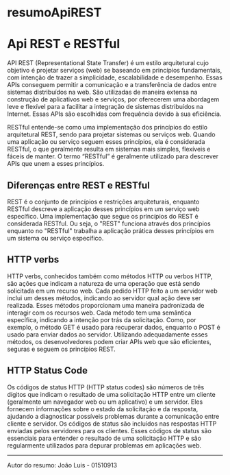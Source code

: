 # resumoApiREST

# Api REST e RESTful

API REST (Representational State Transfer) é um estilo arquitetural cujo objetivo é projetar serviços (web) se baseando em princípios fundamentais, com intenção de trazer a simplicidade, escalabilidade e desempenho. Essas APIs conseguem permitir a comunicação e a transferência de dados entre sistemas distribuídos na web. São utilizadas de maneira extensa na construção de aplicativos web e serviços, por oferecerem uma abordagem leve e flexível para a facilitar a integração de sistemas distribuídos na Internet. Essas APIs são escolhidas com frequência devido à sua eficiência.

RESTful entende-se como uma implementação dos princípios do estilo arquitetural REST, sendo para projetar sistemas ou serviços web. Quando uma aplicação ou serviço seguem esses princípios, ela é considerada RESTful, o que geralmente resulta em sistemas mais simples, flexíveis e fáceis de manter. O termo “RESTful” é geralmente utilizado para descrever APIs que unem a esses princípios.

## Diferenças entre REST e RESTful 

REST é o conjunto de princípios e restrições arquiteturais, enquanto RESTful descreve a aplicação desses princípios em um serviço web específico. Uma implementação que segue os princípios do REST é considerada RESTful. Ou seja, o "REST" funciona através dos princípios enquanto no "RESTful" trabalha a aplicação prática desses princípios em um sistema ou serviço específico.

## HTTP verbs

HTTP verbs, conhecidos também como métodos HTTP ou verbos HTTP, são ações que indicam a natureza de uma operação que está sendo solicitada em um recurso web. Cada pedido HTTP feito a um servidor web inclui um desses métodos, indicando ao servidor qual ação deve ser realizada. Esses métodos proporcionam uma maneira padronizada de interagir com os recursos web. Cada método tem uma semântica específica, indicando a intenção por trás da solicitação. Como, por exemplo, o método GET é usado para recuperar dados, enquanto o POST é usado para enviar dados ao servidor. Utilizando adequadamente esses métodos, os desenvolvedores podem criar APIs web que são eficientes, seguras e seguem os princípios REST.

## HTTP Status Code

Os códigos de status HTTP (HTTP status codes) são números de três dígitos que indicam o resultado de uma solicitação HTTP entre um cliente (geralmente um navegador web ou um aplicativo) e um servidor. Eles fornecem informações sobre o estado da solicitação e da resposta, ajudando a diagnosticar possíveis problemas durante a comunicação entre cliente e servidor. Os códigos de status são incluídos nas respostas HTTP enviadas pelos servidores para os clientes. Esses códigos de status são essenciais para entender o resultado de uma solicitação HTTP e são regularmente utilizados para depurar problemas em aplicações web.

---

Autor do resumo: João Luis - 01510913
